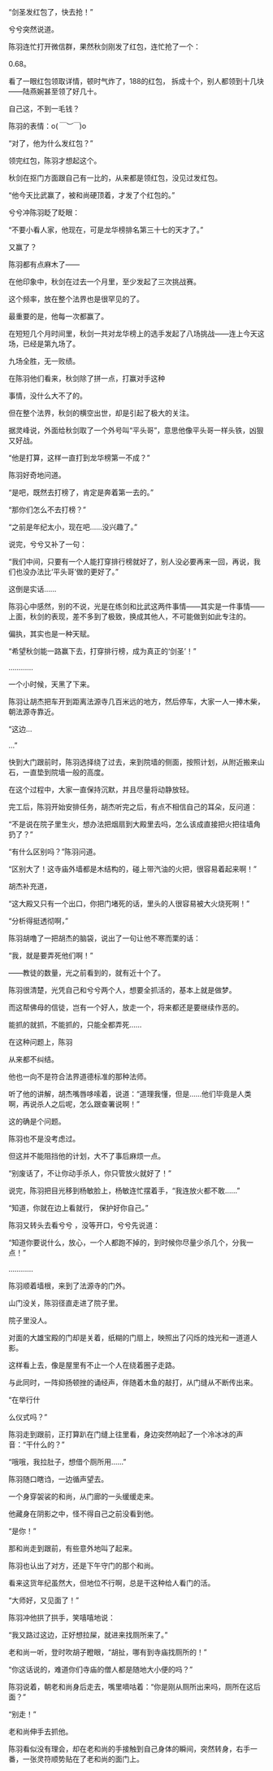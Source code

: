 “剑圣发红包了，快去抢！”

兮兮突然说道。

陈羽连忙打开微信群，果然秋剑刚发了红包，连忙抢了一个：

0.68。

看了一眼红包领取详情，顿时气炸了，188的红包， 拆成十个，别人都领到十几块——陆燕婉甚至领了好几十。

自己这，不到一毛钱？

陈羽的表情：o(*￣︶￣*)o

“对了，他为什么发红包？”

领完红包，陈羽才想起这个。

秋剑在抠门方面跟自己有一比的，从来都是领红包，没见过发红包。

“他今天比武赢了，被和尚硬顶着，才发了个红包的。”

兮兮冲陈羽眨了眨眼：

“不要小看人家，他现在，可是龙华榜排名第三十七的天才了。”

又赢了？

陈羽都有点麻木了——

在他印象中，秋剑在过去一个月里，至少发起了三次挑战赛。

这个频率，放在整个法界也是很罕见的了。

最重要的是，他每一次都赢了。

在短短几个月时间里，秋剑一共对龙华榜上的选手发起了八场挑战——连上今天这场，已经是第九场了。

九场全胜，无一败绩。

在陈羽他们看来，秋剑除了拼一点，打赢对手这种

事情，没什么大不了的。

但在整个法界，秋剑的横空出世，却是引起了极大的关注。

据灵峰说，外面给秋剑取了一个外号叫“平头哥”，意思他像平头哥一样头铁，凶狠又好战。

“他是打算，这样一直打到龙华榜第一不成？”

陈羽好奇地问道。

“是吧，既然去打榜了，肯定是奔着第一去的。”

“那你们怎么不去打榜？”

“之前是年纪太小，现在吧……没兴趣了。”

说完，兮兮又补了一句：

“我们中间，只要有一个人能打穿排行榜就好了，别人没必要再来一回，再说，我们也没办法比‘平头哥’做的更好了。”

这倒是实话……

陈羽心中感然，别的不说，光是在练剑和比武这两件事情——其实是一件事情——上面，秋剑的表现，差不多到了极致，换成其他人，不可能做到如此专注的。

偏执，其实也是一种天赋。

“希望秋剑能一路赢下去，打穿排行榜，成为真正的‘剑圣’！”

…………

一个小时候，天黑了下来。

陈羽让胡杰把车开到距离法源寺几百米远的地方，然后停车，大家一人一捧木柴，朝法源寺靠近。

“这边…

…”

快到大门跟前时，陈羽选择绕了过去，来到院墙的侧面，按照计划，从附近搬来山石，一直垫到院墙一般的高度。

在这个过程中，大家一直保持沉默，并且尽量将动静放轻。

完工后，陈羽开始安排任务，胡杰听完之后，有点不相信自己的耳朵，反问道：

“不是说在院子里生火，想办法把烟扇到大殿里去吗，怎么该成直接把火把往墙角扔了？”

“有什么区别吗？”陈羽问道。

“区别大了！这寺庙外墙都是木结构的，碰上带汽油的火把，很容易着起来啊！”

胡杰补充道，

“这大殿又只有一个出口，你把门堵死的话，里头的人很容易被大火烧死啊！”

“分析得挺透彻啊，”

陈羽胡噜了一把胡杰的脑袋，说出了一句让他不寒而栗的话：

“我，就是要弄死他们啊！”

——教徒的数量，光之前看到的，就有近十个了。

陈羽很清楚，光凭自己和兮兮两个人，想要全抓活的，基本上就是做梦。

而这帮佛母的信徒，岂有一个好人，放走一个，将来都还是要继续作恶的。

能抓的就抓，不能抓的，只能全都弄死……

在这种问题上，陈羽

从来都不纠结。

他也一向不是符合法界道德标准的那种法师。

听了他的讲解，胡杰嘴唇哆嗦着，说道：“道理我懂，但是……他们毕竟是人类啊，再说杀人之后呢，怎么跟查署说啊！”

这的确是个问题。

陈羽也不是没考虑过。

但这并不能阻挡他的计划，大不了事后麻烦一点。

“别废话了，不让你动手杀人，你只管放火就好了！”

说完，陈羽把目光移到杨敏脸上，杨敏连忙摆着手，“我连放火都不敢……”

“知道，你就在边上看就行， 保护好你自己。”

陈羽又转头去看兮兮 ，没等开口，兮兮先说道：

“知道你要说什么，放心，一个人都跑不掉的，到时候你尽量少杀几个，分我一点！”

…………

陈羽顺着墙根，来到了法源寺的门外。

山门没关，陈羽径直走进了院子里。

院子里没人。

对面的大雄宝殿的门却是关着，纸糊的门扇上，映照出了闪烁的烛光和一道道人影。

这样看上去，像是屋里有不止一个人在绕着圈子走路。

与此同时，一阵抑扬顿挫的诵经声，伴随着木鱼的敲打，从门缝从不断传出来。

“在举行什

么仪式吗？”

陈羽走到跟前，正打算趴在门缝上往里看，身边突然响起了一个冷冰冰的声音：“干什么的？”

“哦哦，我拉肚子，想借个厕所用……”

陈羽随口瞎诌，一边循声望去。

一个身穿袈裟的和尚，从门廊的一头缓缓走来。

他藏身在阴影之中，怪不得自己之前没看到他。

“是你！”

那和尚走到跟前，有些意外地叫了起来。

陈羽也认出了对方，还是下午守门的那个和尚。

看来这货年纪虽然大，但地位不行啊，总是干这种给人看门的活。

“大师好，又见面了！”

陈羽冲他拱了拱手，笑嘻嘻地说：

“我又路过这边，正好想拉屎，就进来找厕所来了。”

老和尚一听，登时吹胡子瞪眼，“胡扯，哪有到寺庙找厕所的！”

“你这话说的，难道你们寺庙的僧人都是随地大小便的吗？”

陈羽说着，朝老和尚身后走去，嘴里嘀咕着：“你是刚从厕所出来吗，厕所在这后面？”

“别走！”

老和尚伸手去抓他。

陈羽看似没有理会，却在老和尚的手接触到自己身体的瞬间，突然转身，右手一番，一张灵符顺势贴在了老和尚的面门上。
